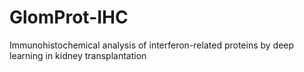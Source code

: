 # GlomProt-IHC
Immunohistochemical analysis of interferon-related proteins by deep learning in kidney transplantation
